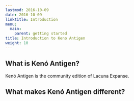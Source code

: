 ```yaml
---
lastmod: 2016-10-09
date: 2016-10-09
linktitle: Introduction
menu:
  main:
    parent: getting started
title: Introduction to Keno Antigen
weight: 10
---
```


## What is Ken&oacute; Antigen?

Ken&oacute; Antigen is the community edition of Lacuna Expanse.

## What makes Ken&oacute; Antigen different?

